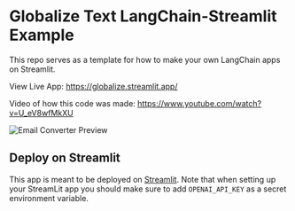 # Globalize Text LangChain-Streamlit Example

This repo serves as a template for how to make your own LangChain apps on Streamlit.

View Live App: https://globalize.streamlit.app/

Video of how this code was made: https://www.youtube.com/watch?v=U_eV8wfMkXU

![Email Converter Preview](https://i.imgur.com/4vHwjId.png)

## Deploy on Streamlit

This app is meant to be deployed on [Streamlit](https://streamlit.io/).
Note that when setting up your StreamLit app you should make sure to add `OPENAI_API_KEY` as a secret environment variable.